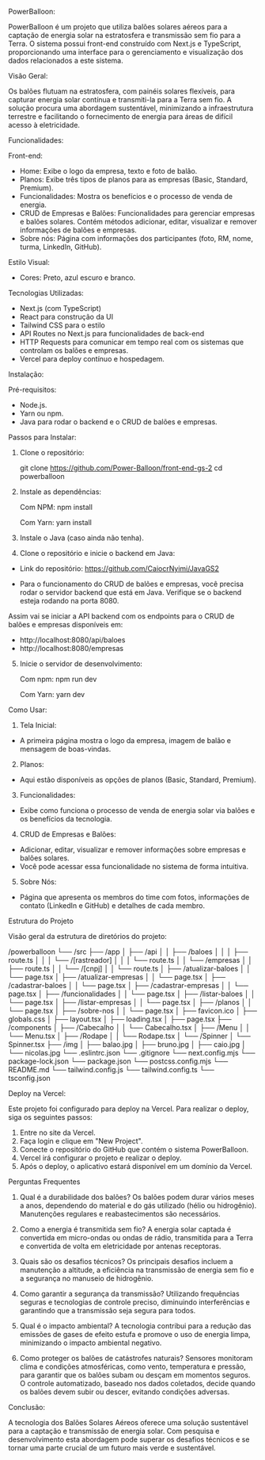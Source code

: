 PowerBalloon:

PowerBalloon é um projeto que utiliza balões solares aéreos para a captação de energia solar na estratosfera e transmissão sem fio para a Terra. O sistema possui front-end construído com Next.js e TypeScript, proporcionando uma interface para o gerenciamento e visualização dos dados relacionados a este sistema.

Visão Geral:

Os balões flutuam na estratosfera, com painéis solares flexíveis, para capturar energia solar contínua e transmiti-la para a Terra sem fio. A solução procura uma abordagem sustentável, minimizando a infraestrutura terrestre e facilitando o fornecimento de energia para áreas de difícil acesso à eletricidade.

Funcionalidades:

Front-end:
- Home: Exibe o logo da empresa, texto e foto de balão.
- Planos: Exibe três tipos de planos para as empresas (Basic, Standard, Premium).
- Funcionalidades: Mostra os benefícios e o processo de venda de energia.
- CRUD de Empresas e Balões: Funcionalidades para gerenciar empresas e balões solares. Contém métodos adicionar, editar, visualizar e remover informações de balões e empresas.
- Sobre nós: Página com informações dos participantes (foto, RM, nome, turma, LinkedIn, GitHub).

Estilo Visual:
- Cores: Preto, azul escuro e branco.

Tecnologias Utilizadas:

- Next.js (com TypeScript)
- React para construção da UI
- Tailwind CSS para o estilo
- API Routes no Next.js para funcionalidades de back-end
- HTTP Requests para comunicar em tempo real com os sistemas que controlam os balões e empresas.
- Vercel para deploy contínuo e hospedagem.

Instalação:

Pré-requisitos:

- Node.js.
- Yarn ou npm.
- Java para rodar o backend e o CRUD de balões e empresas.

Passos para Instalar:

1. Clone o repositório:

   git clone https://github.com/Power-Balloon/front-end-gs-2
   cd powerballoon

2. Instale as dependências:

   Com NPM:
   npm install

   Com Yarn:
   yarn install


3. Instale o Java (caso ainda não tenha).

4. Clone o repositório e inicie o backend em Java:

- Link do repositório: https://github.com/CaiocrNyimi/JavaGS2

- Para o funcionamento do CRUD de balões e empresas, você precisa rodar o servidor backend que está em Java. Verifique se o backend esteja rodando na porta 8080.

Assim vai se iniciar a API backend com os endpoints para o CRUD de balões e empresas disponíveis em:
- http://localhost:8080/api/baloes
- http://localhost:8080/empresas

5. Inicie o servidor de desenvolvimento:

   Com npm:
   npm run dev

   Com Yarn:
   yarn dev

Como Usar:

1. Tela Inicial:
- A primeira página mostra o logo da empresa, imagem de balão e mensagem de boas-vindas.
   
2. Planos:
- Aqui estão disponíveis as opções de planos (Basic, Standard, Premium).
   
3. Funcionalidades:
- Exibe como funciona o processo de venda de energia solar via balões e os benefícios da tecnologia.

4. CRUD de Empresas e Balões:
- Adicionar, editar, visualizar e remover informações sobre empresas e balões solares.
- Você pode acessar essa funcionalidade no sistema de forma intuitiva.

5. Sobre Nós:
- Página que apresenta os membros do time com fotos, informações de contato (LinkedIn e GitHub) e detalhes de cada membro.

Estrutura do Projeto

Visão geral da estrutura de diretórios do projeto:

/powerballoon
└── /src
    ├── /app
    │   ├── /api
    │   │   ├── /baloes
    │   │   │   ├── route.ts
    │   │   │   └── /[rastreador]
    │   │   │       └── route.ts
    │   │   └── /empresas
    │   │       ├── route.ts
    │   │       └── /[cnpj]
    │   │           └── route.ts
    │   ├── /atualizar-baloes
    │   │   └── page.tsx
    │   ├── /atualizar-empresas
    │   │   └── page.tsx
    │   ├── /cadastrar-baloes
    │   │   └── page.tsx
    │   ├── /cadastrar-empresas
    │   │   └── page.tsx
    │   ├── /funcionalidades
    │   │   └── page.tsx
    │   ├── /listar-baloes
    │   │   └── page.tsx
    │   ├── /listar-empresas
    │   │   └── page.tsx
    │   ├── /planos
    │   │   └── page.tsx
    │   ├── /sobre-nos
    │   │   └── page.tsx
    │   ├── favicon.ico
    │   ├── globals.css
    │   ├── layout.tsx
    │   ├── loading.tsx
    │   ├── page.tsx
    ├── /components
    │   ├── /Cabecalho
    │   │   └── Cabecalho.tsx
    │   ├── /Menu
    │   │   └── Menu.tsx
    │   ├── /Rodape
    │   │   └── Rodape.tsx
    │   └── /Spinner
    │       └── Spinner.tsx
    ├── /img
    │   ├── balao.jpg
    │   ├── bruno.jpg
    │   ├── caio.jpg
    │   └── nicolas.jpg
└── .eslintrc.json
└── .gitignore
└── next.config.mjs
└── package-lock.json
└── package.json
└── postcss.config.mjs
└── README.md
└── tailwind.config.js
└── tailwind.config.ts
└── tsconfig.json


Deploy na Vercel:

Este projeto foi configurado para deploy na Vercel. Para realizar o deploy, siga os seguintes passos:

1. Entre no site da Vercel.
2. Faça login e clique em "New Project".
3. Conecte o repositório do GitHub que contém o sistema PowerBalloon.
4. Vercel irá configurar o projeto e realizar o deploy.
5. Após o deploy, o aplicativo estará disponível em um domínio da Vercel.

Perguntas Frequentes

1. Qual é a durabilidade dos balões?
Os balões podem durar vários meses a anos, dependendo do material e do gás utilizado (hélio ou hidrogênio). Manutenções regulares e reabastecimentos são necessários.

2. Como a energia é transmitida sem fio?
A energia solar captada é convertida em micro-ondas ou ondas de rádio, transmitida para a Terra e convertida de volta em eletricidade por antenas receptoras.

3. Quais são os desafios técnicos?
Os principais desafios incluem a manutenção a altitude, a eficiência na transmissão de energia sem fio e a segurança no manuseio de hidrogênio.

4. Como garantir a segurança da transmissão?
Utilizando frequências seguras e tecnologias de controle preciso, diminuindo interferências e garantindo que a transmissão seja segura para todos.

5. Qual é o impacto ambiental?
A tecnologia contribui para a redução das emissões de gases de efeito estufa e promove o uso de energia limpa, minimizando o impacto ambiental negativo.

6. Como proteger os balões de catástrofes naturais?
Sensores monitoram clima e condições atmosféricas, como vento, temperatura e pressão, para garantir que os balões subam ou desçam em momentos seguros. O controle automatizado, baseado nos dados coletados, decide quando os balões devem subir ou descer, evitando condições adversas.

Conclusão:

A tecnologia dos Balões Solares Aéreos oferece uma solução sustentável para a captação e transmissão de energia solar. Com pesquisa e desenvolvimento esta abordagem pode superar os desafios técnicos e se tornar uma parte crucial de um futuro mais verde e sustentável.